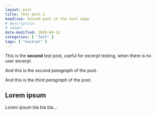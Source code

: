 ```yaml
---
layout: post
title: Test post 2
headline: Second post in the test saga
# description:
# image:
date-modified: 2020-04-12
categories: [ "Test" ]
tags: [ "excerpt" ]
---
```


This is the **second** test post, useful for excerpt testing, when there is no user excerpt.

And this is the *second paragraph* of the post.

And this is the *third paragraph* of the post.

## Lorem ipsum

Lorem ipsum bla bla bla...
